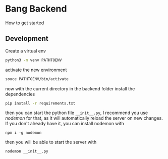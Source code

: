 # Bang Backend
How to get started
## Development
Create a virtual env
```bash
python3 -m venv PATHTOENV
```
activate the new environment
```bash
souce PATHTOENV/bin/activate
```

now with the current directory in the backend folder install the dependencies
```bash
pip install -r requirements.txt
```

then you can start the python file `__init__.py`, I recommend you use *nodemon* for that, as it will automatically reload the server on new changes. If you don't already have it, you can install nodemon with
```
npm i -g nodemon
```
then you will be able to start the server with
```
nodemon __init__.py
```